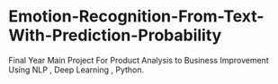 # Emotion-Recognition-From-Text-With-Prediction-Probability
Final Year Main Project For Product Analysis to Business Improvement Using NLP , Deep Learning , Python.
